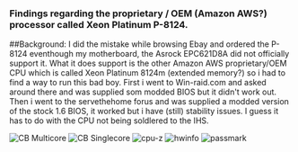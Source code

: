 ### Findings regarding the proprietary / OEM (Amazon AWS?) processor called Xeon Platinum P-8124.

##Background:
I did the mistake while browsing Ebay and ordered the P-8124 eventhough my motherboard, the Asrock EPC621D8A did not officially support it. What it does support is the other Amazon AWS proprietary/OEM CPU which is called Xeon Platinum 8124m (extended memory?)
so i had to find a way to run this bad boy. First i went to Win-raid.com and asked around there and was supplied som modded BIOS but it didn't work out. Then i went to the servethehome forus and was supplied a modded version of the stock 1.6 BIOS, it worked but i have (still) stability issues. I guess it has to do with the CPU not being soldlered to the IHS.

![CB Multicore](https://user-images.githubusercontent.com/96058899/158176410-db4e0dc3-a16a-4a5a-99a2-051e677433e4.png)
![CB Singlecore](https://user-images.githubusercontent.com/96058899/158176413-88083ce3-1d0a-473e-85b4-6228066f99c5.png)
![cpu-z](https://user-images.githubusercontent.com/96058899/158176416-b4a29594-3053-46cf-bffa-36ad7d07705b.png)
![hwinfo](https://user-images.githubusercontent.com/96058899/158176418-61e69c1b-4e5a-485f-9a1c-2c281cff1b9a.png)
![passmark](https://user-images.githubusercontent.com/96058899/158176420-ec597589-fc97-4513-9ecf-ff5d991a9bcb.png)
